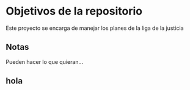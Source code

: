# Objetivos de la repositorio

Este proyecto se encarga de manejar los planes de la liga de la justicia


## Notas
Pueden hacer lo que quieran...

## hola
